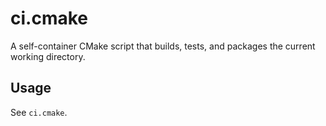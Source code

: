 # ci.cmake

A self-container CMake script that builds, tests, and packages the current working directory.

## Usage

See `ci.cmake`.

